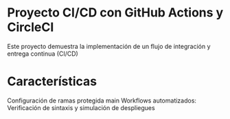 # Proyecto CI/CD con GitHub Actions y CircleCI

Este proyecto demuestra la implementación de un flujo de integración y entrega continua (CI/CD)

# Características

Configuración de ramas protegida main
Workflows automatizados: Verificación de sintaxis y simulación de despliegues
